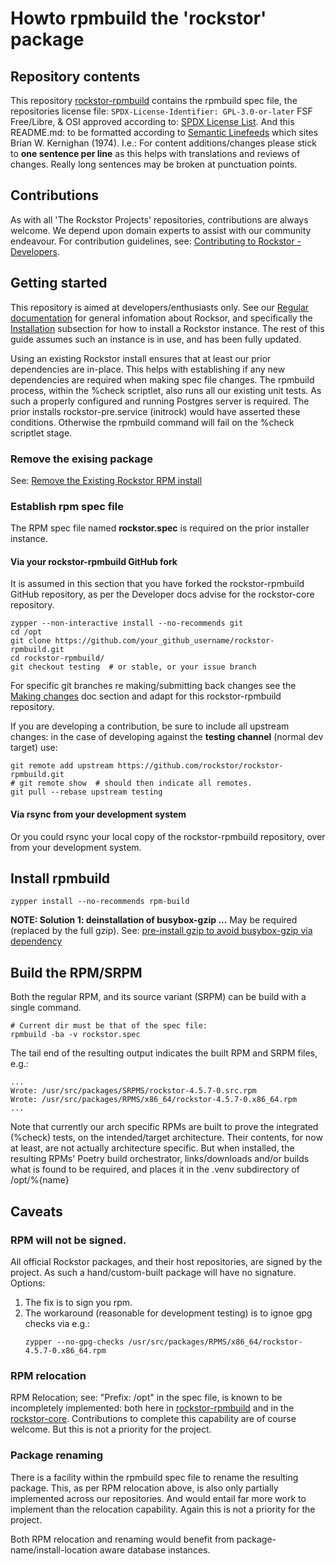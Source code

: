 # Howto rpmbuild the 'rockstor' package

## Repository contents

This repository [rockstor-rpmbuild](https://github.com/rockstor/rockstor-rpmbuild) contains the rpmbuild spec file,
the repositories license file: `SPDX-License-Identifier: GPL-3.0-or-later`
FSF Free/Libre, & OSI approved according to: [SPDX License List](https://spdx.org/licenses/).
And this README.md: to be formatted according to 
[Semantic Linefeeds](https://rhodesmill.org/brandon/2012/one-sentence-per-line/)
which sites Brian W. Kernighan (1974).
I.e.: For content additions/changes please stick to **one sentence per line**
as this helps with translations and reviews of changes.
Really long sentences may be broken at punctuation points.

## Contributions

As with all 'The Rockstor Projects' repositories, contributions are always welcome.
We depend upon domain experts to assist with our community endeavour.
For contribution guidelines, see:
[Contributing to Rockstor - Developers](https://rockstor.com/docs/contribute/contribute.html#developers).

## Getting started

This repository is aimed at developers/enthusiasts only.
See our [Regular documentation](https://rockstor.com/docs/) for general infomation about Rocksor,
and specifically the [Installation]() subsection for how to install a Rockstor instance.
The rest of this guide assumes such an instance is in use, and has been fully updated.

Using an existing Rockstor install ensures that at least our prior dependencies are in-place.
This helps with establishing if any new dependencies are required when making spec file changes.
The rpmbuild process, within the %check scriptlet, also runs all our existing unit tests.
As such a properly configured and running Postgres server is required.
The prior installs rockstor-pre.service (initrock) would have asserted these conditions.
Otherwise the rpmbuild command will fail on the %check scriptlet stage.

### Remove the exising package

See: [Remove the Existing Rockstor RPM install](https://rockstor.com/docs/contribute/contribute.html#remove-the-existing-rockstor-rpm-install)

### Establish rpm spec file

The RPM spec file named **rockstor.spec** is required on the prior installer instance.

#### Via your rockstor-rpmbuild GitHub fork

It is assumed in this section that you have forked the rockstor-rpmbuild GitHub repository,
as per the Developer docs advise for the rockstor-core repository.

```shell
zypper --non-interactive install --no-recommends git
cd /opt
git clone https://github.com/your_github_username/rockstor-rpmbuild.git
cd rockstor-rpmbuild/
git checkout testing  # or stable, or your issue branch
```
For specific git branches re making/submitting back changes see the
[Making changes](https://rockstor.com/docs/contribute/contribute.html#making-changes)
doc section and adapt for this rockstor-rpmbuild repository.

If you are developing a contribution, be sure to include all upstream changes:
in the case of developing against the **testing channel** (normal dev target) use:
```shell
git remote add upstream https://github.com/rockstor/rockstor-rpmbuild.git
# git remote show  # should then indicate all remotes.
git pull --rebase upstream testing
```

#### Via rsync from your development system

Or you could rsync your local copy of the rockstor-rpmbuild repository, over from your development system.

## Install rpmbuild
```shell
zypper install --no-recommends rpm-build
```
**NOTE: Solution 1: deinstallation of busybox-gzip ...**
May be required (replaced by the full gzip).
See: [pre-install gzip to avoid busybox-gzip via dependency](https://github.com/rockstor/rockstor-installer/issues/135)


## Build the RPM/SRPM

Both the regular RPM, and its source variant (SRPM) can be build with a single command.

```shell
# Current dir must be that of the spec file:
rpmbuild -ba -v rockstor.spec
```

The tail end of the resulting output indicates the built RPM and SRPM files, e.g.:
```shell
...
Wrote: /usr/src/packages/SRPMS/rockstor-4.5.7-0.src.rpm
Wrote: /usr/src/packages/RPMS/x86_64/rockstor-4.5.7-0.x86_64.rpm
...
```

Note that currently our arch specific RPMs are built to prove the integrated (%check) tests,
on the intended/target architecture.
Their contents, for now at least, are not actually architecture specific.
But when installed, the resulting RPMs' Poetry build orchestrator,
links/downloads and/or builds what is found to be required,
and places it in the .venv subdirectory of /opt/%{name}

## Caveats

### RPM will not be signed.

All official Rockstor packages, and their host repositories, are signed by the project.
As such a hand/custom-built package will have no signature.
Options:
1) The fix is to sign you rpm.
2) The workaround (reasonable for development testing) is to ignoe gpg checks via e.g.:
    ```shell
    zypper --no-gpg-checks /usr/src/packages/RPMS/x86_64/rockstor-4.5.7-0.x86_64.rpm
    ```

### RPM relocation

RPM Relocation; see: "Prefix: /opt" in the spec file, is known to be incompletely implemented:
both here in [rockstor-rpmbuild](https://github.com/rockstor/rockstor-rpmbuild)
and in the [rockstor-core](https://github.com/rockstor/rockstor-core).
Contributions to complete this capability are of course welcome.
But this is not a priority for the project.

### Package renaming

There is a facility within the rpmbuild spec file to rename the resulting package.
This, as per RPM relocation above, is also only partially implemented across our repositories.
And would entail far more work to implement than the relocation capability.
Again this is not a priority for the project.

Both RPM relocation and renaming would benefit from package-name/install-location aware database instances.
